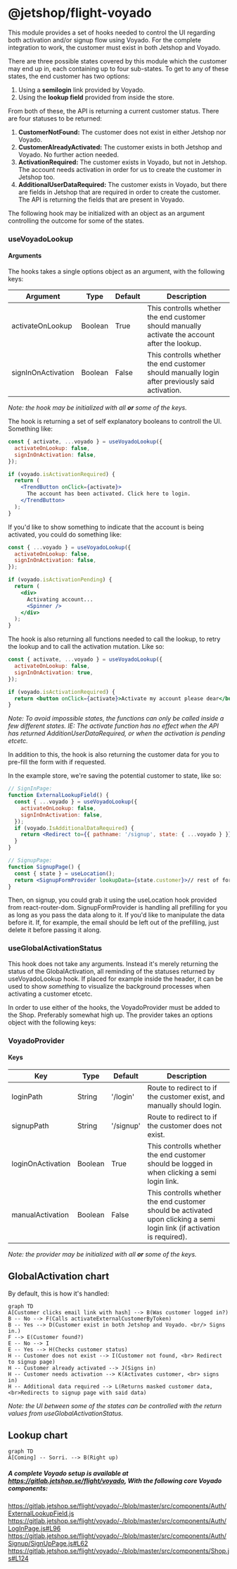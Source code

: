 # @jetshop/flight-voyado

This module provides a set of hooks needed to control the UI regarding both activation and/or signup flow using Voyado. For the complete integration to work, the customer must exist in both Jetshop and Voyado.

There are three possible states covered by this module which the customer may end up in, each containing up to four sub-states. To get to any of these states, the end customer has two options:

1.  Using a **semilogin** link provided by Voyado.
2.  Using the **lookup field** provided from inside the store.

From both of these, the API is returning a current customer status. There are four statuses to be returned:

1. **CustomerNotFound:** The customer does not exist in either Jetshop nor Voyado.
2. **CustomerAlreadyActivated:** The customer exists in both Jetshop and Voyado. No further action needed.
3. **ActivationRequired:** The customer exists in Voyado, but not in Jetshop. The account needs activation in order for us to create the customer in Jetshop too.
4. **AdditionalUserDataRequired:** The customer exists in Voyado, but there are fields in Jetshop that are required in order to create the customer. The API is returning the fields that are present in Voyado.

The following hook may be initialized with an object as an argument controlling the outcome for some of the states.

### useVoyadoLookup

#### Arguments

The hooks takes a single options object as an argument, with the following keys:

| Argument           | Type    | Default | Description                                                                                     |
| ------------------ | ------- | ------- | ----------------------------------------------------------------------------------------------- |
| activateOnLookup   | Boolean | True    | This controlls whether the end customer should manually activate the account after the lookup.  |
| signInOnActivation | Boolean | False   | This controlls whether the end customer should manually login after previously said activation. |

_Note: the hook may be initialized with all **or** some of the keys._

The hook is returning a set of self explanatory booleans to controll the UI.
Something like:

```jsx
const { activate, ...voyado } = useVoyadoLookup({
  activateOnLookup: false,
  signInOnActivation: false,
});

if (voyado.isActivationRequired) {
  return (
    <TrendButton onClick={activate}>
      The account has been activated. Click here to login.
    </TrendButton>
  );
}
```

If you'd like to show something to indicate that the account is being activated, you could do something like:

```jsx
const { ...voyado } = useVoyadoLookup({
  activateOnLookup: false,
  signInOnActivation: false,
});

if (voyado.isActivationPending) {
  return (
    <div>
      Activating account...
      <Spinner />
    </div>
  );
}
```

The hook is also returning all functions needed to call the lookup, to retry the lookup and to call the activation mutation.
Like so:

```jsx
const { activate, ...voyado } = useVoyadoLookup({
  activateOnLookup: false,
  signInOnActivation: true,
});

if (voyado.isActivationRequired) {
  return <button onClick={activate}>Activate my account please dear</button>;
}
```

_Note: To avoid impossible states, the functions can only be called inside a few different states. IE: The activate function has no effect when the API has returned AdditionUserDataRequired, or when the activation is pending etcetc._

In addition to this, the hook is also returning the customer data for you to pre-fill the form with if requested.

In the example store, we're saving the potential customer to state, like so:

```jsx
// SignInPage:
function ExternalLookupField() {
  const { ...voyado } = useVoyadoLookup({
    activateOnLookup: false,
    signInOnActivation: false,
  });
  if (voyado.IsAdditionalDataRequired) {
    return <Redirect to={{ pathname: '/signup', state: { ...voyado } }} />;
  }
}

// SignupPage:
function SignupPage() {
  const { state } = useLocation();
  return <SignupFormProvider lookupData={state.customer}>// rest of form</SignupFormProvider>;
}
```

Then, on signup, you could grab it using the useLocation hook provided from react-router-dom. SignupFormProvider is handling all prefilling for you as long as you pass the data along to it. If you'd like to manipulate the data before it. If, for example, the email should be left out of the prefilling, just delete it before passing it along.

### useGlobalActivationStatus

This hook does not take any arguments. Instead it's merely returning the status of the GlobalActivation, all reminding of the statuses returned by useVoyadoLookup hook. If placed for example inside the header, it can be used to show _something_ to visualize the background processes when activating a customer etcetc.

In order to use either of the hooks, the VoyadoProvider must be added to the Shop. Preferably somewhat high up. The provider takes an options object with the following keys:

### VoyadoProvider

#### Keys

| Key               | Type    | Default   | Description                                                                                                              |
| ----------------- | ------- | --------- | ------------------------------------------------------------------------------------------------------------------------ |
| loginPath         | String  | '/login'  | Route to redirect to if the customer exist, and manually should login.                                                   |
| signupPath        | String  | '/signup' | Route to redirect to if the customer does not exist.                                                                     |
| loginOnActivation | Boolean | True      | This controlls whether the end customer should be logged in when clicking a semi login link.                             |
| manualActivation  | Boolean | False     | This controlls whether the end customer should be activated upon clicking a semi login link (if activation is required). |

_Note: the provider may be initialized with all **or** some of the keys._

## GlobalActivation chart

By default, this is how it's handled:

```mermaid
graph TD
A[Customer clicks email link with hash] --> B(Was customer logged in?)
B -- No --> F(Calls activateExternalCustomerByToken)
B -- Yes --> D(Customer exist in both Jetshop and Voyado. <br/> Signs in.)
F --> E(Customer found?)
E -- No --> I
E -- Yes --> H(Checks customer status)
H -- Customer does not exist --> I(Customer not found, <br> Redirect to signup page)
H -- Customer already activated --> J(Signs in)
H -- Customer needs activation --> K(Activates customer, <br> signs in)
H -- Additional data required --> L(Returns masked customer data, <br>Redirects to signup page with said data)
```

_Note: the UI between some of the states can be controlled with the return values from useGlobalActivationStatus._

## Lookup chart

```mermaid
graph TD
A[Coming] -- Sorri. --> B(Right up)
```

##### A complete Voyado setup is available at https://gitlab.jetshop.se/flight/voyado, With the following core Voyado components:

https://gitlab.jetshop.se/flight/voyado/-/blob/master/src/components/Auth/ExternalLookupField.js
https://gitlab.jetshop.se/flight/voyado/-/blob/master/src/components/Auth/LogInPage.js#L96
https://gitlab.jetshop.se/flight/voyado/-/blob/master/src/components/Auth/Signup/SignUpPage.js#L62
https://gitlab.jetshop.se/flight/voyado/-/blob/master/src/components/Shop.js#L124
